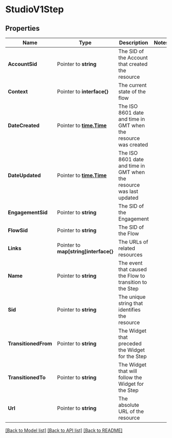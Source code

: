 # StudioV1Step

## Properties

Name | Type | Description | Notes
------------ | ------------- | ------------- | -------------
**AccountSid** | Pointer to **string** | The SID of the Account that created the resource |
**Context** | Pointer to **interface{}** | The current state of the flow |
**DateCreated** | Pointer to [**time.Time**](time.Time.md) | The ISO 8601 date and time in GMT when the resource was created |
**DateUpdated** | Pointer to [**time.Time**](time.Time.md) | The ISO 8601 date and time in GMT when the resource was last updated |
**EngagementSid** | Pointer to **string** | The SID of the Engagement |
**FlowSid** | Pointer to **string** | The SID of the Flow |
**Links** | Pointer to **map[string]interface{}** | The URLs of related resources |
**Name** | Pointer to **string** | The event that caused the Flow to transition to the Step |
**Sid** | Pointer to **string** | The unique string that identifies the resource |
**TransitionedFrom** | Pointer to **string** | The Widget that preceded the Widget for the Step |
**TransitionedTo** | Pointer to **string** | The Widget that will follow the Widget for the Step |
**Url** | Pointer to **string** | The absolute URL of the resource |

[[Back to Model list]](../README.md#documentation-for-models) [[Back to API list]](../README.md#documentation-for-api-endpoints) [[Back to README]](../README.md)


